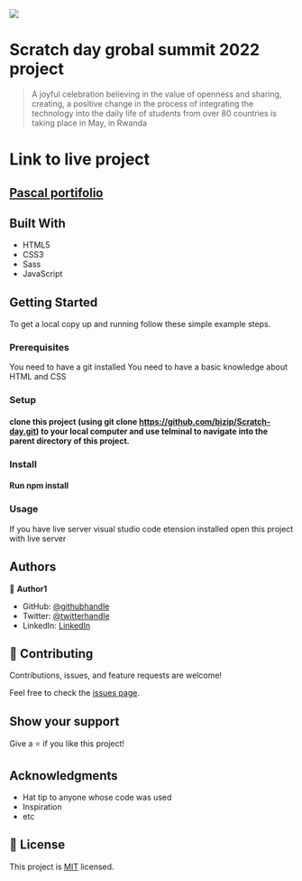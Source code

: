 ![](https://img.shields.io/badge/Microverse-blueviolet)

# Scratch day grobal summit 2022 project

> A joyful celebration believing in the value of openness and sharing, creating, a positive change in the process of integrating the technology into the daily life of students from over 80 countries is taking place in May, in Rwanda

# Link to live project

## [Pascal portifolio](https://bizip.github.io/Scratch-day/)

## Built With

- HTML5
- CSS3
- Sass
- JavaScript

## Getting Started

To get a local copy up and running follow these simple example steps.

### Prerequisites

You need to have a git installed
You need to have a basic knowledge about HTML and CSS

### Setup

#### clone this project (using git clone https://github.com/bizip/Scratch-day.git) to your local computer and use telminal to navigate into the parent directory of this project.

### Install

#### Run npm install

### Usage

If you have live server visual studio code etension installed open this project with live server

## Authors

👤 **Author1**

- GitHub: [@githubhandle](https://github.com/bizip)
- Twitter: [@twitterhandle](https://twitter.com/BizimunguPasca9)
- LinkedIn: [LinkedIn](www.linkedin.com/in/bizimungu)

## 🤝 Contributing

Contributions, issues, and feature requests are welcome!

Feel free to check the [issues page](../../issues/).

## Show your support

Give a ⭐️ if you like this project!

## Acknowledgments

- Hat tip to anyone whose code was used
- Inspiration
- etc

## 📝 License

This project is [MIT](./MIT.md) licensed.
